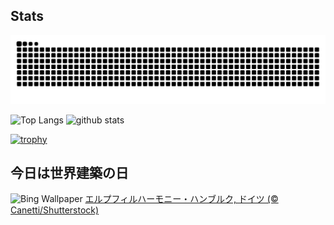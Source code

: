 ## Stats
<picture>
  <source media="(prefers-color-scheme: dark)" srcset="https://raw.githubusercontent.com/ba230t/ba230t/output/github-contribution-grid-snake-dark.svg">
  <source media="(prefers-color-scheme: light)" srcset="https://raw.githubusercontent.com/ba230t/ba230t/output/github-contribution-grid-snake.svg">
  <img alt="github contribution grid snake animation" src="https://raw.githubusercontent.com/ba230t/ba230t/output/github-contribution-grid-snake.svg">
</picture>

<p align="left">
  <img alt="Top Langs" height="150px" src="https://github-readme-stats.vercel.app/api/top-langs/?username=ba230t&layout=compact&theme=transparent" />
  <img alt="github stats" height="150px" src="https://github-readme-stats.vercel.app/api?username=ba230t&theme=transparent" />
</p>

[![trophy](https://github-profile-trophy.vercel.app/?username=ba230t&theme=transparent&column=7)](https://github.com/ryo-ma/github-profile-trophy)


<!-- Bing Wallpaper Start -->
## 今日は世界建築の日
![Bing Wallpaper](https://www.bing.com/th?id=OHR.ElbePhilharmonic_JA-JP5541486306_1920x1080.jpg&rf=LaDigue_1920x1080.jpg&pid=hp)
[エルプフィルハーモニー・ハンブルク, ドイツ (© Canetti/Shutterstock)](https://www.bing.com/search?q=%E3%82%A8%E3%83%AB%E3%83%97%E3%83%95%E3%82%A3%E3%83%AB%E3%83%8F%E3%83%BC%E3%83%A2%E3%83%8B%E3%83%BC%E3%83%BB%E3%83%8F%E3%83%B3%E3%83%96%E3%83%AB%E3%82%AF&form=hpcapt&filters=HpDate%3a%2220241006_1500%22)
<!-- Bing Wallpaper End -->
